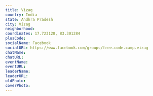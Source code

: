 ```yaml
---
title: Vizag
country: India
state: Andhra Pradesh
city: Vizag
neighborhood: 
coordinates: 17.723128, 83.301284
plusCode:
socialName: Facebook
socialURL: https://www.facebook.com/groups/free.code.camp.vizag
chatName:
chatURL:
eventName:
eventURL:
leaderName:
leaderURL:
oldPhoto: 
coverPhoto:
---
```

